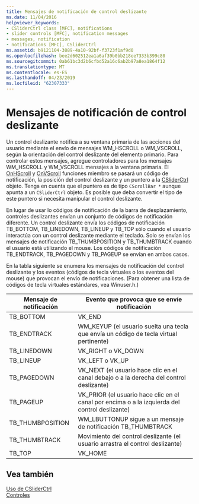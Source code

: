 ```yaml
---
title: Mensajes de notificación de control deslizante
ms.date: 11/04/2016
helpviewer_keywords:
- CSliderCtrl class [MFC], notifications
- slider controls [MFC], notification messages
- messages, notification
- notifications [MFC], CSliderCtrl
ms.assetid: b9121104-3889-4a10-92bf-f3723f1af9d0
ms.openlocfilehash: bee2d602512ea1a6af39b0bb218ee7333b399c80
ms.sourcegitcommit: 0ab61bc3d2b6cfbd52a16c6ab2b97a8ea1864f12
ms.translationtype: MT
ms.contentlocale: es-ES
ms.lasthandoff: 04/23/2019
ms.locfileid: "62307333"
---
```

# <a name="slider-notification-messages"></a>Mensajes de notificación de control deslizante

Un control deslizante notifica a su ventana primaria de las acciones del usuario mediante el envío de mensajes WM_HSCROLL o WM_VSCROLL, según la orientación del control deslizante del elemento primario. Para controlar estos mensajes, agregue controladores para los mensajes WM_HSCROLL y WM_VSCROLL mensajes a la ventana primaria. El [OnHScroll](../mfc/reference/cwnd-class.md#onhscroll) y [OnVScroll](../mfc/reference/cwnd-class.md#onvscroll) funciones miembro se pasará un código de notificación, la posición del control deslizante y un puntero a la [CSliderCtrl](../mfc/reference/csliderctrl-class.md) objeto. Tenga en cuenta que el puntero es de tipo `CScrollBar *` aunque apunta a un `CSliderCtrl` objeto. Es posible que deba convertir el tipo de este puntero si necesita manipular el control deslizante.

En lugar de usar lo códigos de notificación de la barra de desplazamiento, controles deslizantes envían un conjunto de códigos de notificación diferente. Un control deslizante envía los códigos de notificación TB_BOTTOM, TB_LINEDOWN, TB_LINEUP y TB_TOP sólo cuando el usuario interactúa con un control deslizante mediante el teclado. Solo se envían los mensajes de notificación TB_THUMBPOSITION y TB_THUMBTRACK cuando el usuario está utilizando el mouse. Los códigos de notificación TB_ENDTRACK, TB_PAGEDOWN y TB_PAGEUP se envían en ambos casos.

En la tabla siguiente se enumera los mensajes de notificación del control deslizante y los eventos (códigos de tecla virtuales o los eventos del mouse) que provocan el envío de notificaciones. (Para obtener una lista de códigos de tecla virtuales estándares, vea Winuser.h.)

|Mensaje de notificación|Evento que provoca que se envíe notificación|
|--------------------------|-------------------------------------------|
|TB_BOTTOM|VK_END|
|TB_ENDTRACK|WM_KEYUP (el usuario suelta una tecla que envía un código de tecla virtual pertinente)|
|TB_LINEDOWN|VK_RIGHT o VK_DOWN|
|TB_LINEUP|VK_LEFT o VK_UP|
|TB_PAGEDOWN|VK_NEXT (el usuario hace clic en el canal debajo o a la derecha del control deslizante)|
|TB_PAGEUP|VK_PRIOR (el usuario hace clic en el canal por encima o a la izquierda del control deslizante)|
|TB_THUMBPOSITION|WM_LBUTTONUP sigue a un mensaje de notificación TB_THUMBTRACK|
|TB_THUMBTRACK|Movimiento del control deslizante (el usuario arrastra el control deslizante)|
|TB_TOP|VK_HOME|

## <a name="see-also"></a>Vea también

[Uso de CSliderCtrl](../mfc/using-csliderctrl.md)<br/>
[Controles](../mfc/controls-mfc.md)
